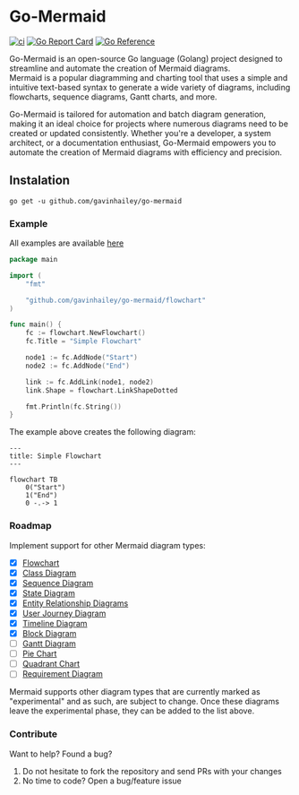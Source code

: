 <head>
<meta name="google-site-verification" content="j94IkHu19Am6TroNXqgXc1AnHUZ5oJdIR_xoZB8yI88" />
</head>

# Go-Mermaid

[![ci](https://github.com/gavinhailey/go-mermaid/actions/workflows/ci.yml/badge.svg)](https://github.com/gavinhailey/go-mermaid/actions/workflows/ci.yml)
[![Go Report Card](https://goreportcard.com/badge/github.com/gavinhailey/go-mermaid)](https://goreportcard.com/report/github.com/gavinhailey/go-mermaid)
[![Go Reference](https://pkg.go.dev/badge/github.com/gavinhailey/go-mermaid.svg)](https://pkg.go.dev/github.com/gavinhailey/go-mermaid)

Go-Mermaid is an open-source Go language (Golang) project designed to streamline and automate the creation of Mermaid diagrams.  
Mermaid is a popular diagramming and charting tool that uses a simple and intuitive text-based syntax to generate a wide variety of diagrams, including flowcharts, sequence diagrams, Gantt charts, and more.

Go-Mermaid is tailored for automation and batch diagram generation, making it an ideal choice for projects where numerous diagrams need to be created or updated consistently. Whether you're a developer, a system architect, or a documentation enthusiast, Go-Mermaid empowers you to automate the creation of Mermaid diagrams with efficiency and precision.

## Instalation

`go get -u github.com/gavinhailey/go-mermaid`

### Example

All examples are available [here](https://github.com/gavinhailey/go-mermaid/blob/main/examples)

```go
package main

import (
    "fmt"

    "github.com/gavinhailey/go-mermaid/flowchart"
)

func main() {
    fc := flowchart.NewFlowchart()
    fc.Title = "Simple Flowchart"

    node1 := fc.AddNode("Start")
    node2 := fc.AddNode("End")

    link := fc.AddLink(node1, node2)
    link.Shape = flowchart.LinkShapeDotted

    fmt.Println(fc.String())
}
```

The example above creates the following diagram:

```mermaid
---
title: Simple Flowchart
---

flowchart TB
    0("Start")
    1("End")
    0 -.-> 1
```

### Roadmap

Implement support for other Mermaid diagram types:

- [x] [Flowchart](https://mermaid.js.org/syntax/flowchart.html)
- [x] [Class Diagram](https://mermaid.js.org/syntax/classDiagram.html)
- [x] [Sequence Diagram](https://mermaid.js.org/syntax/sequenceDiagram.html)
- [x] [State Diagram](https://mermaid.js.org/syntax/stateDiagram.html)
- [x] [Entity Relationship Diagrams](https://mermaid.js.org/syntax/entityRelationshipDiagram.html)
- [x] [User Journey Diagram](https://mermaid.js.org/syntax/userJourney.html)
- [x] [Timeline Diagram](https://mermaid.js.org/syntax/timeline.html)
- [x] [Block Diagram](https://mermaid.js.org/syntax/block.html)
- [ ] [Gantt Diagram](https://mermaid.js.org/syntax/gantt.html)
- [ ] [Pie Chart](https://mermaid.js.org/syntax/pie.html)
- [ ] [Quadrant Chart](https://mermaid.js.org/syntax/quadrantChart.html)
- [ ] [Requirement Diagram](https://mermaid.js.org/syntax/requirementDiagram.html)

Mermaid supports other diagram types that are currently marked as "experimental" and as such, are subject to change. Once these diagrams leave the experimental phase, they can be added to the list above.

### Contribute

Want to help? Found a bug?

1. Do not hesitate to fork the repository and send PRs with your changes
2. No time to code? Open a bug/feature issue
